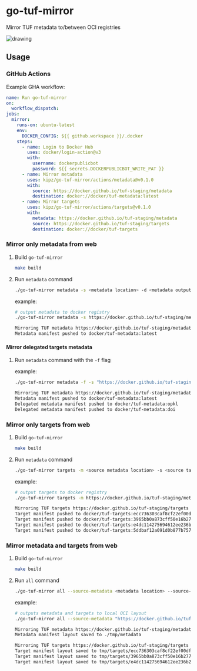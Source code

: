 # go-tuf-mirror

Mirror TUF metadata to/between OCI registries

<div align="left">
<img src="https://github.com/kipz/go-tuf-mirror/actions/workflows/test.yml/badge.svg" alt="drawing"/>
</div>

## Usage

### GitHub Actions

Example GHA workflow:

```yaml
name: Run go-tuf-mirror
on:
  workflow_dispatch:
jobs:
  mirror:
    runs-on: ubuntu-latest
    env:
      DOCKER_CONFIG: ${{ github.workspace }}/.docker
    steps:
      - name: Login to Docker Hub
        uses: docker/login-action@v3
        with:
          username: dockerpublicbot
          password: ${{ secrets.DOCKERPUBLICBOT_WRITE_PAT }}
      - name: Mirror metadata
        uses: kipz/go-tuf-mirror/actions/metadata@v0.1.0
        with:
          source: https://docker.github.io/tuf-staging/metadata
          destination: docker://docker/tuf-metadata:latest
      - name: Mirror targets
        uses: kipz/go-tuf-mirror/actions/targets@v0.1.0
        with:
          metadata: https://docker.github.io/tuf-staging/metadata
          source: https://docker.github.io/tuf-staging/targets
          destination: docker://docker/tuf-targets
```

### Mirror only metadata from web

1. Build `go-tuf-mirror`
   ```sh
   make build
   ```
1. Run `metadata` command

   ```sh
   ./go-tuf-mirror metadata -s <metadata location> -d <metadata output location>
   ```

   example:

   ```sh
   # output metadata to docker registry
   ./go-tuf-mirror metadata -s https://docker.github.io/tuf-staging/metadata -d docker://docker/tuf-metadata:latest

   Mirroring TUF metadata https://docker.github.io/tuf-staging/metadata to docker://docker/tuf-metadata:latest
   Metadata manifest pushed to docker/tuf-metadata:latest
   ```

#### Mirror delegated targets metadata

1. Run `metadata` command with the `-f` flag

   example:

   ```sh
   ./go-tuf-mirror metadata -f -s "https://docker.github.io/tuf-staging/metadata" -d "docker://docker/tuf-metadata:latest"

   Mirroring TUF metadata https://docker.github.io/tuf-staging/metadata to docker://docker/tuf-metadata:latest
   Metadata manifest pushed to docker/tuf-metadata:latest
   Delegated metadata manifest pushed to docker/tuf-metadata:opkl
   Delegated metadata manifest pushed to docker/tuf-metadata:doi
   ```

### Mirror only targets from web

1. Build `go-tuf-mirror`
   ```sh
   make build
   ```
1. Run `metadata` command

   ```sh
   ./go-tuf-mirror targets -m <source metadata location> -s <source targets location>  -d <destination targets location>
   ```

   example:

   ```sh
   # output targets to docker registry
   ./go-tuf-mirror targets -m https://docker.github.io/tuf-staging/metadata -s https://docker.github.io/tuf-staging/targets  -d docker://docker/tuf-targets

   Mirroring TUF targets https://docker.github.io/tuf-staging/targets to docker://docker/tuf-targets
   Target manifest pushed to docker/tuf-targets:ecc736303caf8cf22ef00df2db3c411a563030c2e1e7ae24f4e38113e7ad610d.doi-signing-stage.pem
   Target manifest pushed to docker/tuf-targets:3965bb0a873cff50e16b277444d659553ab79c9632a1fb03a6d9360af536c142.image-signer-verifier.pem
   Target manifest pushed to docker/tuf-targets:e4dc114275694612ee236b231990d606b7879d05f64809611545c8234efb6cd4.doi-signing-key.pem
   Target manifest pushed to docker/tuf-targets:5ddbaf12a091d0b877b7574af7cc19bf85023d649a520ccfebc0f2b5f8c2c4de.doi-signing-prod.pem
   ```

### Mirror metadata and targets from web

1. Build `go-tuf-mirror`

   ```sh
   make build
   ```

1. Run `all` command

   ```sh
   ./go-tuf-mirror all --source-metadata <metadata location> --source-targets <targets location> --dest-metadata <metadata output location> --dest-targets <targets output location>
   ```

   example:

   ```sh
   # outputs metadata and targets to local OCI layout
   ./go-tuf-mirror all --source-metadata "https://docker.github.io/tuf-staging/metadata" --source-targets "https://docker.github.io/tuf-staging/targets" --dest-targets "oci://./tmp/targets" --dest-metadata "oci://./tmp/metadata"

   Mirroring TUF metadata https://docker.github.io/tuf-staging/metadata to oci://./tmp/metadata
   Metadata manifest layout saved to ./tmp/metadata

   Mirroring TUF targets https://docker.github.io/tuf-staging/targets to oci://./tmp/targets
   Target manifest layout saved to tmp/targets/ecc736303caf8cf22ef00df2db3c411a563030c2e1e7ae24f4e38113e7ad610d.doi-signing-stage.pem
   Target manifest layout saved to tmp/targets/3965bb0a873cff50e16b277444d659553ab79c9632a1fb03a6d9360af536c142.image-signer-verifier.pem
   Target manifest layout saved to tmp/targets/e4dc114275694612ee236b231990d606b7879d05f64809611545c8234efb6cd4.doi-signing-key.pem
   ```

